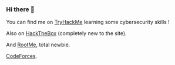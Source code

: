 ### Hi there 👋

<!--
**oghobhainn/oghobhainn** is a ✨ _special_ ✨ repository because its `README.md` (this file) appears on your GitHub profile.

Here are some ideas to get you started:

- 🔭 I’m currently working on ...
- 🌱 I’m currently learning ...
- 👯 I’m looking to collaborate on ...
- 🤔 I’m looking for help with ...
- 💬 Ask me about ...
- 📫 How to reach me: ...
- 😄 Pronouns: ...
- ⚡ Fun fact: ...
-->

<!-- Actual text -->

You can find me on [TryHackMe](https://tryhackme.com/p/oghobhainn) learning some cybersecurity skills !
<!--<script src="https://tryhackme.com/badge/249466"></script>-->
<!--![thm-badge](https://tryhackme-badges.s3.amazonaws.com/oghobhainn.png)-->

Also on [HackTheBox](https://www.hackthebox.eu/home/users/profile/251307) (completely new to the site).

And [RootMe](https://www.root-me.org/oghob?lang=fr), total newbie.

[CodeForces](https://codeforces.com/profile/oghob).
